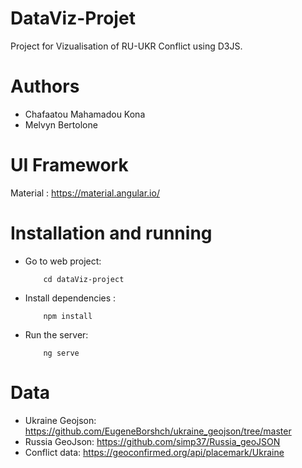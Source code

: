 # DataViz-Projet
Project for Vizualisation of RU-UKR Conflict using D3JS.

# Authors
- Chafaatou Mahamadou Kona
- Melvyn Bertolone

# UI Framework
Material : https://material.angular.io/

# Installation and running
-  Go to web project:
    ```shell
        cd dataViz-project
    ```
- Install dependencies :
    ```shell
        npm install
    ```
- Run the server: 
    ```shell
        ng serve
    ```

# Data
- Ukraine Geojson: https://github.com/EugeneBorshch/ukraine_geojson/tree/master
- Russia GeoJson: https://github.com/simp37/Russia_geoJSON
- Conflict data: https://geoconfirmed.org/api/placemark/Ukraine